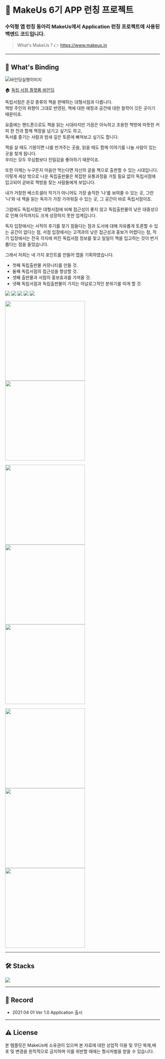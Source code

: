 # :iphone: MakeUs 6기 APP 런칭 프로젝트

### 수익형 앱 런칭 동아리 MakeUs에서 Application 런칭 프로젝트에 사용된 백엔드 코드입니다.
>What's MakeUs ?  👉  https://www.makeus.in
---

## :notebook_with_decorative_cover: What's Binding

![바인딩실행이미지](https://user-images.githubusercontent.com/65541248/116780650-fa997f00-aab8-11eb-951f-fafcfe815776.gif)

:house: [독립 서점 플랫폼 바인딩](https://binding.medium.com/binding-%EC%A0%84%EA%B5%AD-%EB%8F%85%EB%A6%BD%EC%84%9C%EC%A0%90-%EB%8F%85%EC%9E%90-%EC%9E%91%EA%B0%80%EB%A5%BC-%EC%9D%B4%EC%96%B4%EC%A3%BC%EB%8A%94-%EC%95%B1-79815d6ebeb3)

독립서점은 온갖 종류의 책을 판매하는 대형서점과 다릅니다.    
책방 주인의 취향이 그대로 반영된, 책에 대한 애정과 공간에 대한 철학이 깃든 곳이기 때문이죠.

 
요즘에는 핸드폰으로도 책을 읽는 시대라지만 가끔은 아늑하고 조용한 책방에 따뜻한 커피 한 잔과 함께 책장을 넘기고 싶기도 하고,    
독서를 즐기는 사람과 밤새 깊은 토론에 빠져보고 싶기도 합니다.

책을 살 때도 기왕이면 나를 반겨주는 곳을, 읽을 때도 함께 이야기를 나눌 사람이 있는 곳을 찾게 됩니다.      
우리는 모두 무심함보다 친밀감을 좋아하기 때문이죠.

 
또한 이제는 누구든지 마음만 먹는다면 자신의 글을 책으로 출판할 수 있는 시대입니다.       
이렇게 세상 밖으로 나온 독립출판물은 복잡한 유통과정을 거칠 필요 없이 독립서점에 입고되어
곧바로 책방을 찾는 사람들에게 보입니다.

 
내가 거창한 베스트셀러 작가가 아니어도 가장 솔직한 ‘나’를 보여줄 수 있는 곳, 그런 ‘나’와 내 책을 읽는 독자가 가장 가까워질 수 있는 곳,
그 공간이 바로 독립서점이죠.

 
그럼에도 독립서점은 대형서점에 비해 접근성이 좋지 않고 독립출판물의 낮은 대중성으로 인해 아직까지도
크게 성장하지 못한 업계입니다.

독자 입장에서는 서적의 후기를 찾기 힘들다는 점과 도서에 대해 자유롭게 토론할 수 있는 공간이 없다는 점,
서점 입장에서는 고객과의 낮은 접근성과 홍보가 어렵다는 점, 작가 입장에서는 전국 각지에 퍼진 독립서점 정보를 찾고 일일이 책을 입고하는 것이 번거롭다는 점을 들었습니다.

그래서 저희는 네 가지 포인트를 만들어 앱을 기획하였습니다.

* 첫째 독립출판물 커뮤니티를 만들 것.
* 둘째 독립서점의 접근성을 향상할 것.
* 셋째 출판물과 서점의 홍보효과를 가져올 것.
* 넷째 독립서점과 독립출판물이 가지는 아날로그적인 분위기를 띠게 할 것.






<img src="screenshot/image.png" >

<img src="https://firebasestorage.googleapis.com/v0/b/mangoplate-a1a46.appspot.com/o/4%ED%8C%80_%EB%AD%90%EA%B0%80%EC%9E%88%EC%A1%B0_5%EC%B0%A8%EC%84%B8%EC%85%98_page-0001.jpg?alt=media&token=2b002fc4-5fd8-4cf7-bbbb-330385319da1" >

<img src="https://firebasestorage.googleapis.com/v0/b/mangoplate-a1a46.appspot.com/o/4%ED%8C%80_%EB%AD%90%EA%B0%80%EC%9E%88%EC%A1%B0_5%EC%B0%A8%EC%84%B8%EC%85%98_page-0002.jpg?alt=media&token=b054f8c7-fa26-4468-903b-5ca0ed17a775" >

<img src="https://firebasestorage.googleapis.com/v0/b/mangoplate-a1a46.appspot.com/o/4%ED%8C%80_%EB%AD%90%EA%B0%80%EC%9E%88%EC%A1%B0_5%EC%B0%A8%EC%84%B8%EC%85%98_page-0003.jpg?alt=media&token=8658c1ef-426c-4545-9bc0-437a761e5136" >

<img src="https://firebasestorage.googleapis.com/v0/b/mangoplate-a1a46.appspot.com/o/4%ED%8C%80_%EB%AD%90%EA%B0%80%EC%9E%88%EC%A1%B0_5%EC%B0%A8%EC%84%B8%EC%85%98_page-0004.jpg?alt=media&token=887b27ce-bd4e-43b6-82df-637f58567291" >

<img src="screenshot/1.png" width="260px"> <img src="screenshot/2.png" width="260px">

<img src="screenshot/3.png" width="260px"> <img src="screenshot/4.png" width="260px">
<img src="screenshot/5.png" width="260px"> 

<img src="screenshot/6.png" width="260px"> <img src="screenshot/7.png" width="260px"> <img src="screenshot/8.png" width="260px">

---

## 🛠 Stacks

<img src="https://firebasestorage.googleapis.com/v0/b/mangoplate-a1a46.appspot.com/o/binding%20stacks.jpg?alt=media&token=f8a943c6-9c01-40f5-a423-641ba2449a64">

---

## 📝 Record
* 2021 04 01 Ver 1.0 Application 출시

---
## :warning: License
본 템플릿은 MakeUs에 소유권이 있으며 본 자료에 대한 상업적 이용 및 무단 복제,배포 및 변경을 원칙적으로 금지하며 이를 위반할 때에는 형사처벌을 받을 수 있습니다.


